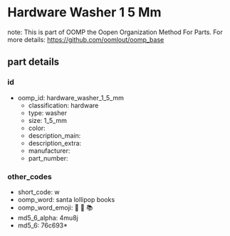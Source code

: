 # Hardware Washer 1 5 Mm  

note: This is part of OOMP the Oopen Organization Method For Parts. For more details: https://github.com/oomlout/oomp_base

##  part details





### id
* oomp_id: hardware_washer_1_5_mm
  * classification: hardware
  * type: washer
  * size: 1_5_mm
  * color: 
  * description_main: 
  * description_extra: 
  * manufacturer: 
  * part_number: 

### other_codes
* short_code: w
* oomp_word: santa lollipop books
* oomp_word_emoji: :santa: :lollipop: :books:
* md5_6_alpha: 4mu8j
* md5_6: 76c693* 